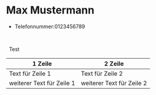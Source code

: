 # Max Mustermann

* Telefonnummer:0123456789


&nbsp;


&nbsp;
Test

1 Zeile | 2 Zeile
--------|--------
Text für Zeile 1 | Text für Zeile 2
weiterer Text für Zeile 1 | weiterer Text für Zeile 2
